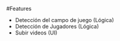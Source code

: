 #Features
+ Detección del campo de juego (Lógica)
+ Detección de Jugadores (Lógica)
+ Subir videos (UI)

